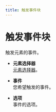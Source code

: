 ```yaml
---
title: 触发事件块
---
```


# 触发事件块

触发元素的事件。

- **元素选择器** <br>
	[元素选择器](../workflow/element-selector.md)。

- **事件** <br>
	您希望触发的事件。

- **选项** <br>
	事件的选项。

<!--@include: ../parts/blocks-interaction-note.md-->